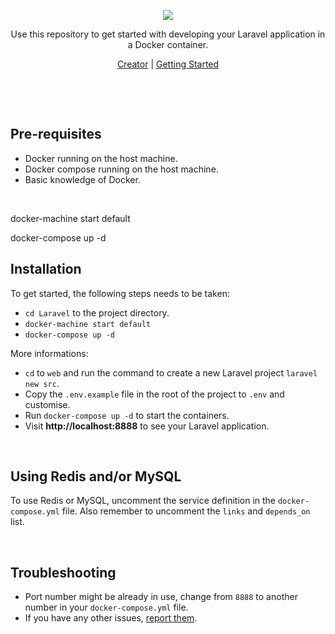 <p align="center"><img src="https://cloud.githubusercontent.com/assets/807318/22915144/7659b1ce-f275-11e6-8821-21c89ceb30b5.png" /></p>
<p align="center">Use this repository to get started with developing your Laravel application in a Docker container.</p>
<p align="center"><a href="https://neoighodaro.com">Creator</a> | <a href="https://scotch.io/tutorials/get-started-running-laravel-in-a-docker-container">Getting Started</a></p>

<p>&nbsp;</p>
<p>&nbsp;</p>

## Pre-requisites

- Docker running on the host machine.
- Docker compose running on the host machine.
- Basic knowledge of Docker.

<p>&nbsp;</p>

docker-machine start default

docker-compose up -d

## Installation

To get started, the following steps needs to be taken:

- `cd Laravel` to the project directory.
-  `docker-machine start default`
-  `docker-compose up -d`

More informations:

- `cd` to `web` and run the command to create a new Laravel project `laravel new src`.
- Copy the `.env.example` file in the root of the project to `.env` and customise.
- Run `docker-compose up -d` to start the containers.
- Visit **http://localhost:8888** to see your Laravel application.

<p>&nbsp;</p>

## Using Redis and/or MySQL

To use Redis or MySQL, uncomment the service definition in the `docker-compose.yml` file. Also remember to uncomment the `links` and `depends_on` list.

<p>&nbsp;</p>

## Troubleshooting

- Port number might be already in use, change from `8888` to another number in your `docker-compose.yml` file.
- If you have any other issues, [report them](https://github.com/neoighodaro/laravel-docker/issues).
